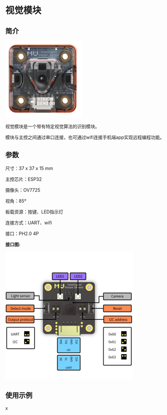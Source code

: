 # 视觉模块

## 简介

![](./images/render_MUVS3.png)

视觉模块是一个带有特定视觉算法的识别模块。

模块与主控之间通过串口连接，也可通过wifi连接手机端app实现远程编程功能。

## 参数

尺寸：37 x 37 x 15 mm

主控芯片：ESP32

摄像头：OV7725

视角：85°

板载资源：按键、LED指示灯

连接方式：UART、wifi

接口：PH2.0 4P

**接口图:**

![](./images/pinout_MUVS3.png)

## 使用示例

x
